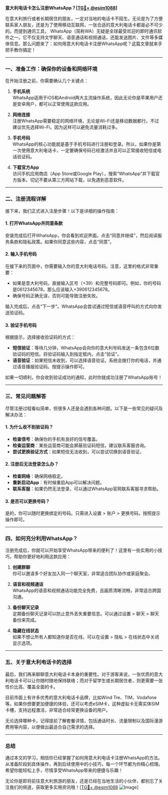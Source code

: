 **意大利电话卡怎么注册WhatsApp？[[TG💪+ @esim1088](https://t.me/s/esim1088)]**

在意大利旅行或者长期居住的朋友，一定对当地的电话卡不陌生。无论是为了方便联系家人朋友，还是为了使用移动互联网，一张合适的意大利电话卡都是必不可少的。而提到通讯工具， WhatsApp（简称WA）无疑是全球最受欢迎的即时通讯软件之一。它不仅支持文字聊天、语音通话和视频通话，还能发送图片、文件等多媒体信息。那么问题来了：如何用意大利电话卡注册WhatsApp呢？这篇文章就来手把手教你搞定！

---

### **一、准备工作：确保你的设备和网络环境**
在开始注册之前，你需要确认几个关键点：

1. **手机系统**  
   WhatsApp适用于iOS和Android两大主流操作系统，因此无论你是苹果用户还是安卓用户，都可以正常使用这款应用。

2. **网络连接**  
   注册WhatsApp需要稳定的网络环境，无论是Wi-Fi还是移动数据都行。不过建议优先选择Wi-Fi，因为这样可以避免流量消耗过多。

3. **手机号码**  
   WhatsApp的核心功能就是基于手机号码进行注册和登录。所以，如果你是第一次使用意大利电话卡，一定要确保号码已经激活并且可以正常接收短信或电话验证码。

4. **下载官方App**  
   访问手机应用商店（App Store或Google Play），搜索“WhatsApp”并下载官方版本。切记不要从第三方网站下载，以免遇到恶意软件。

---

### **二、注册流程详解**
接下来，我们正式进入注册步骤！以下是详细的操作指南：

#### **1. 打开WhatsApp并同意条款**
安装完成后打开WhatsApp，你会看到欢迎界面。点击“同意并继续”，然后阅读服务条款和隐私政策。如果你同意这些内容，点击“同意”。

#### **2. 输入手机号码**
在接下来的页面中，你需要输入你的意大利电话号码。注意，这里的格式非常重要：
- 如果是意大利号码，直接输入区号（+39）和完整号码即可。例如，你的号码是0612345678，那么应该输入+390612345678。
- 确保号码正确无误，否则可能导致注册失败。

输入完成后，点击“下一步”。WhatsApp会尝试通过短信或语音呼叫的方式向你发送验证码。

#### **3. 验证手机号码**
根据提示，选择接收验证码的方式：
- **短信验证**：等待几分钟，WhatsApp会向你的意大利号码发送一条包含6位数验证码的短信。将验证码输入到指定框内，点击“验证”。
- **语音验证**：如果短信未收到，可以选择语音验证。系统会拨打你的电话，并通过语音播报验证码。按提示操作即可。

如果一切顺利，你会收到验证成功的通知，此时你就成功注册了WhatsApp账号！

---

### **三、常见问题解答**
尽管注册过程看似简单，但很多人还是会遇到各种问题。以下是一些常见的疑问及解决办法：

#### **1. 为什么收不到验证码？**
- **检查信号**：确保你的手机有良好的信号覆盖。
- **检查运营商**：某些运营商可能会屏蔽验证码短信，建议联系客服咨询。
- **尝试更换验证方式**：如果短信无法收到，可以尝试切换到语音验证。

#### **2. 注册后无法登录怎么办？**
- **检查网络**：确保网络稳定。
- **重新启动App**：有时候重启App可以解决问题。
- **联系客服**：如果仍然无法登录，可以通过WhatsApp官网联系客服寻求帮助。

#### **3. 是否可以更换号码？**
是的，你可以随时更换绑定的号码。只需进入设置 > 账户 > 更换号码，按照提示操作即可。

---

### **四、如何充分利用WhatsApp？**
注册完成后，你就可以开始享受WhatsApp带来的便利了！这里有一些实用的小技巧，帮助你更好地利用这款应用：

1. **创建群聊**  
   你可以邀请多个好友加入同一个聊天室，非常适合团队协作或家庭聚会。

2. **语音和视频通话**  
   WhatsApp的语音和视频通话功能完全免费，且画质清晰流畅，非常适合跨国沟通。

3. **备份聊天记录**  
   定期备份聊天记录可以防止意外丢失重要信息。可以通过设置 > 聊天 > 聊天备份来完成。

4. **隐藏在线状态**  
   如果不想让所有人都知道你是否在线，可以在设置 > 隐私 > 在线状态中关闭显示选项。

---

### **五、关于意大利电话卡的选择**
最后，我们再来聊聊意大利电话卡本身的重要性。对于游客来说，一张优质的意大利电话卡可以让你随时随地保持联络；而对于留学生或长期居住者，则更需要一张性价比高、覆盖全面的卡。

目前市面上有许多优秀的意大利电话卡品牌，比如Wind Tre、TIM、Vodafone等。如果你想要更加便捷的体验，还可以考虑eSIM卡，这种虚拟卡无需实体SIM卡槽，支持远程激活，非常适合经常更换设备的用户。

无论选择哪种卡，记得提前了解套餐详情，包括通话时长、流量限制以及国际漫游费用等内容，以便做出最适合自己需求的选择。

---

### **总结**
通过本文的学习，相信你已经掌握了如何用意大利电话卡注册WhatsApp的方法。从准备阶段到具体操作，再到后续使用中的小技巧，每一个环节都为你精心梳理。希望你能轻松上手，尽情享受WhatsApp带来的便捷与乐趣！

无论你是即将前往意大利旅游的朋友，还是已经在当地生活的小伙伴，都别忘了关注我们的频道，获取更多实用资讯哦！[[TG💪+ @esim1088](https://t.me/s/esim1088) ![Image](https://i.postimg.cc/4NQfJmqS/Snipaste-2025-05-13-00-14-12.png)]